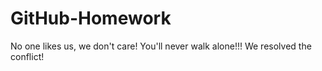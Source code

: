 # GitHub-Homework
No one likes us, we don't care!
You'll never walk alone!!!
We resolved the conflict!